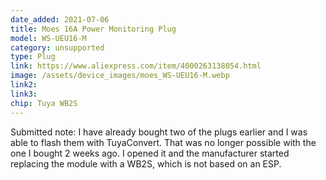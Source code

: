 ```yaml
---
date_added: 2021-07-06
title: Moes 16A Power Monitoring Plug 
model: WS-UEU16-M
category: unsupported
type: Plug
link: https://www.aliexpress.com/item/4000263138054.html
image: /assets/device_images/moes_WS-UEU16-M.webp
link2: 
link3: 
chip: Tuya WB2S
---
```


Submitted note: I have already bought two of the plugs earlier and I was able to flash them with TuyaConvert. That was no longer possible with the one I bought 2 weeks ago. I opened it and the manufacturer started replacing the module with a WB2S, which is not based on an ESP.